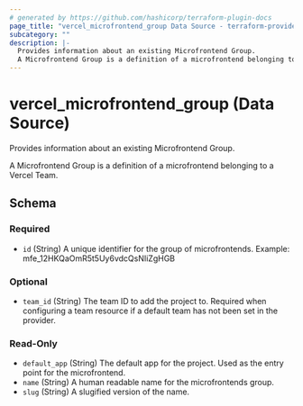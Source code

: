 ```yaml
---
# generated by https://github.com/hashicorp/terraform-plugin-docs
page_title: "vercel_microfrontend_group Data Source - terraform-provider-vercel"
subcategory: ""
description: |-
  Provides information about an existing Microfrontend Group.
  A Microfrontend Group is a definition of a microfrontend belonging to a Vercel Team.
---
```


# vercel_microfrontend_group (Data Source)

Provides information about an existing Microfrontend Group.

A Microfrontend Group is a definition of a microfrontend belonging to a Vercel Team.



<!-- schema generated by tfplugindocs -->
## Schema

### Required

- `id` (String) A unique identifier for the group of microfrontends. Example: mfe_12HKQaOmR5t5Uy6vdcQsNIiZgHGB

### Optional

- `team_id` (String) The team ID to add the project to. Required when configuring a team resource if a default team has not been set in the provider.

### Read-Only

- `default_app` (String) The default app for the project. Used as the entry point for the microfrontend.
- `name` (String) A human readable name for the microfrontends group.
- `slug` (String) A slugified version of the name.

